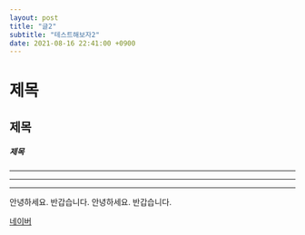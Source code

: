 ```yaml
---
layout: post
title: "글2"
subtitle: "테스트해보자2"
date: 2021-08-16 22:41:00 +0900
---
```


# 제목
## 제목
##### 제목

***

---
___

안녕하세요. 반갑습니다.
안녕하세요.
반갑습니다.

[네이버](naver.com)